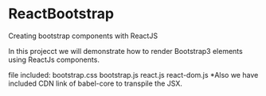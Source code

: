 # ReactBootstrap
Creating bootstrap components with ReactJS

In this projecct we will demonstrate how to render Bootstrap3 elements using ReactJs components.

file included:
bootstrap.css
bootstrap.js
react.js
react-dom.js
*Also we have included CDN link of babel-core to transpile the JSX.

